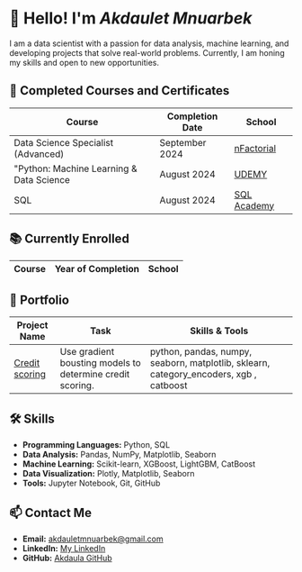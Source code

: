 # 👋 Hello! I'm *Akdaulet Mnuarbek*

I am a data scientist with a passion for data analysis, machine learning, and developing projects that solve real-world problems. Currently, I am honing my skills and open to new opportunities.

## 🏅 Completed Courses and Certificates

| Course | Completion Date | School |
| ------ | ----------------| -------|
| Data Science Specialist (Advanced) | September 2024 | [nFactorial](https://www.nfactorial.school/) |
| "Python: Machine Learning & Data Science | August 2024 | [UDEMY](https://www.udemy.com/course/python-machine-learning-data-science-russian/?couponCode=SKILLS4SALEB) |
| SQL | August 2024 | [SQL Academy](https://sql-academy.org/en/guide) |

## 📚 Currently Enrolled

| Course | Year of Completion | School |
| ------ | ------------------ | -------|

## 💼 Portfolio

| Project Name | Task | Skills & Tools |
| ------------ | ---- | -------------- |
| [Credit scoring ](https://github.com/Akdaula/credit_scoring) | Use gradient bousting models to determine credit scoring. | python, pandas, numpy, seaborn, matplotlib, sklearn, category_encoders, xgb , catboost |

## 🛠 Skills

- **Programming Languages:** Python, SQL
- **Data Analysis:** Pandas, NumPy, Matplotlib, Seaborn
- **Machine Learning:** Scikit-learn, XGBoost, LightGBM, CatBoost
- **Data Visualization:** Plotly, Matplotlib, Seaborn
- **Tools:** Jupyter Notebook, Git, GitHub

## 📫 Contact Me

- **Email:** [akdauletmnuarbek@gmail.com](mailto:akdauletmnuarbek@gmail.com.com)
- **LinkedIn:** [My LinkedIn](https://www.linkedin.com/in/akdaulet-mnuarbek-527944283/)
- **GitHub:** [Akdaula GitHub](https://github.com/Akdaula)

